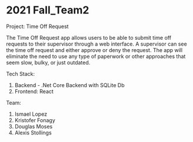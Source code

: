 # 2021 Fall_Team2
Project: Time Off Request
	
The Time Off Request app allows users to be able to submit time off requests to their supervisor through a web interface. A supervisor can see the time off request and either approve or deny the request. The app will eliminate the need to use any type of paperwork or other approaches that seem slow, bulky, or just outdated. 

Tech Stack: 
  1. Backend - .Net Core Backend with SQLite Db 
  2. Frontend: React

Team:
  1. Ismael Lopez
  2. Kristofer Fonagy
  3. Douglas Moses
  4. Alexis Stollings
